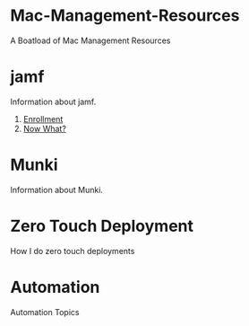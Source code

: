 # Mac-Management-Resources
A Boatload of Mac Management Resources


# jamf
Information about jamf.

1. [Enrollment](Jamf/1.Enrollment.md)
2. [Now What?](Jamf/2.NowWhat.md)

# Munki
Information about Munki.

# Zero Touch Deployment
How I do zero touch deployments

# Automation
Automation Topics
